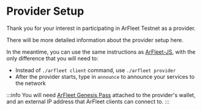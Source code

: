 # Provider Setup

Thank you for your interest in participating in ArFleet Testnet as a provider.

There will be more detailed information about the provider setup here.

In the meantime, you can use the same instructions as [ArFleet-JS](/docs/use-arfleet/arfleet-js/use-arfleet-js), with the only difference that you will need to:

- Instead of `./arfleet client` command, use `./arfleet provider`
- After the provider starts, type in `announce` to announce your services to the network

:::info
You will need [ArFleet Genesis Pass](/docs/use-arfleet/arfleet-pass) attached to the provider's wallet, and an external IP address that ArFleet clients can connect to.
:::